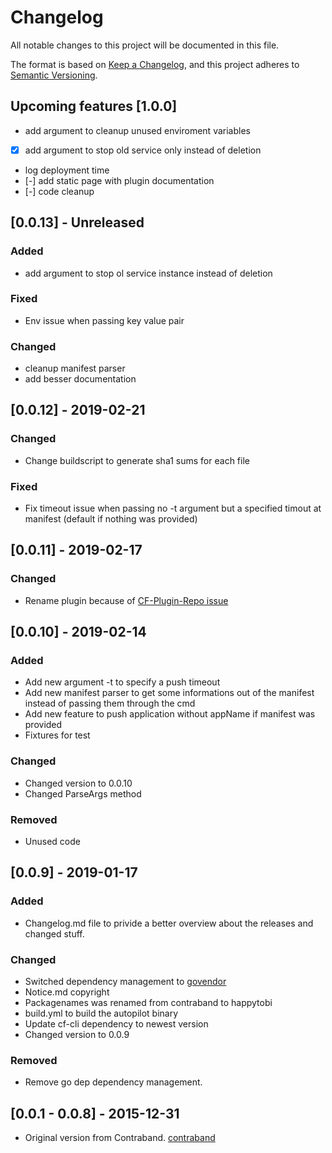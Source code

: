 # Changelog
All notable changes to this project will be documented in this file.

The format is based on [Keep a Changelog](https://keepachangelog.com/en/1.0.0/),
and this project adheres to [Semantic Versioning](https://semver.org/spec/v2.0.0.html).

## Upcoming features [1.0.0]
- add argument to cleanup unused enviroment variables
- [x] add argument to stop old service only instead of deletion
- log deployment time 
- [-] add static page with plugin documentation
- [-] code cleanup

## [0.0.13] - Unreleased
### Added
- add argument to stop ol service instance instead of deletion

### Fixed
- Env issue when passing key value pair

### Changed
- cleanup manifest parser
- add besser documentation

## [0.0.12] - 2019-02-21
### Changed
- Change buildscript to generate sha1 sums for each file

### Fixed
- Fix timeout issue when passing no -t argument but a specified timout at manifest (default if nothing was provided)


## [0.0.11] - 2019-02-17
### Changed
- Rename plugin because of [CF-Plugin-Repo issue](https://github.com/cloudfoundry/cli-plugin-repo/pull/282#issuecomment-463328661)

## [0.0.10] - 2019-02-14
### Added
- Add new argument -t to specify a push timeout
- Add new manifest parser to get some informations out of the manifest instead of passing them through the cmd
- Add new feature to push application without appName if manifest was provided
- Fixtures for test

### Changed
- Changed version to 0.0.10
- Changed ParseArgs method

### Removed
- Unused code

## [0.0.9] - 2019-01-17
### Added
- Changelog.md file to privide a better overview about the releases and changed stuff.

### Changed
- Switched dependency management to [govendor](https://github.com/kardianos/govendor)
- Notice.md copyright
- Packagenames was renamed from contraband to happytobi
- build.yml to build the autopilot binary
- Update cf-cli dependency to newest version
- Changed version to 0.0.9

### Removed
- Remove go dep dependency management.


## [0.0.1 - 0.0.8] - 2015-12-31
- Original version from Contraband. [contraband](https://github.com/contraband/autopilot)
